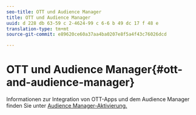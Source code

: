 ```yaml
---
seo-title: OTT und Audience Manager
title: OTT und Audience Manager
uuid: d 228 db 63-59 c 2-4624-99 c 6-6 b 49 dc 17 f 48 e
translation-type: tm+mt
source-git-commit: e89620ce60a37aa4ba0207e8f5a4f43c76026dcd

---
```



# OTT und Audience Manager{#ott-and-audience-manager}

Informationen zur Integration von OTT-Apps und dem Audience Manager finden Sie unter [Audience Manager-Aktivierung.](/help/intro-to-ava/am-enablement.md)
